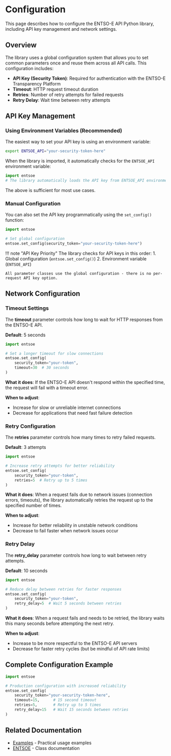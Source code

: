 # Configuration

This page describes how to configure the ENTSO-E API Python library, including API key management and network settings.

## Overview

The library uses a global configuration system that allows you to set common parameters once and reuse them across all API calls. This configuration includes:

- **API Key (Security Token)**: Required for authentication with the ENTSO-E Transparency Platform
- **Timeout**: HTTP request timeout duration
- **Retries**: Number of retry attempts for failed requests
- **Retry Delay**: Wait time between retry attempts

## API Key Management

### Using Environment Variables (Recommended)

The easiest way to set your API key is using an environment variable:

```bash
export ENTSOE_API="your-security-token-here"
```

When the library is imported, it automatically checks for the `ENTSOE_API` environment variable:

```python
import entsoe
# The library automatically loads the API key from ENTSOE_API environment variable
```

The above is sufficient for most use cases.

### Manual Configuration

You can also set the API key programmatically using the `set_config()` function:

```python
import entsoe

# Set global configuration
entsoe.set_config(security_token="your-security-token-here")
```

!!! note "API Key Priority"
    The library checks for API keys in this order:
    1. Global configuration (`entsoe.set_config()`)
    2. Environment variable (`ENTSOE_API`)
    
    All parameter classes use the global configuration - there is no per-request API key option.

## Network Configuration

### Timeout Settings

The **timeout** parameter controls how long to wait for HTTP responses from the ENTSO-E API.

**Default**: 5 seconds

```python
import entsoe

# Set a longer timeout for slow connections
entsoe.set_config(
    security_token="your-token",
    timeout=30  # 30 seconds
)
```

**What it does**: If the ENTSO-E API doesn't respond within the specified time, the request will fail with a timeout error.

**When to adjust**: 
- Increase for slow or unreliable internet connections
- Decrease for applications that need fast failure detection

### Retry Configuration

The **retries** parameter controls how many times to retry failed requests.

**Default**: 3 attempts

```python
import entsoe

# Increase retry attempts for better reliability
entsoe.set_config(
    security_token="your-token",
    retries=5  # Retry up to 5 times
)
```

**What it does**: When a request fails due to network issues (connection errors, timeouts), the library automatically retries the request up to the specified number of times.

**When to adjust**:
- Increase for better reliability in unstable network conditions
- Decrease to fail faster when network issues occur

### Retry Delay

The **retry_delay** parameter controls how long to wait between retry attempts.

**Default**: 10 seconds

```python
import entsoe

# Reduce delay between retries for faster responses
entsoe.set_config(
    security_token="your-token",
    retry_delay=5  # Wait 5 seconds between retries
)
```

**What it does**: When a request fails and needs to be retried, the library waits this many seconds before attempting the next retry.

**When to adjust**:
- Increase to be more respectful to the ENTSO-E API servers
- Decrease for faster retry cycles (but be mindful of API rate limits)

## Complete Configuration Example

```python
import entsoe

# Production configuration with increased reliability
entsoe.set_config(
    security_token="your-security-token-here",
    timeout=15,      # 15 second timeout
    retries=5,       # Retry up to 5 times
    retry_delay=15   # Wait 15 seconds between retries
)
```

## Related Documentation

- [Examples](examples.md) - Practical usage examples
- [ENTSOE](./ENTSOE/index.md) - Class documentation